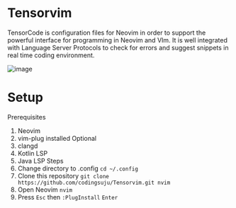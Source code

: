 # Tensorvim
TensorCode is configuration files for Neovim in order to support the powerful interface for programming in Neovim and VIm. It is well integrated with Language Server Protocols to check for errors and suggest snippets in real time coding environment.

![image](https://drive.google.com/uc?export=view&id=1YAaOMaOQQsJu0CqdyxQdBw1NEo0TY8F4)

# Setup
Prerequisites
1. Neovim
2. vim-plug installed
Optional
1. clangd
2. Kotlin LSP
3. Java LSP
Steps
1. Change directory to .config `cd ~/.config`
2. Clone this repository `git clone https://github.com/codingsuju/Tensorvim.git nvim`
3. Open Neovim `nvim`
4. Press `Esc` then `:PlugInstall` `Enter`

